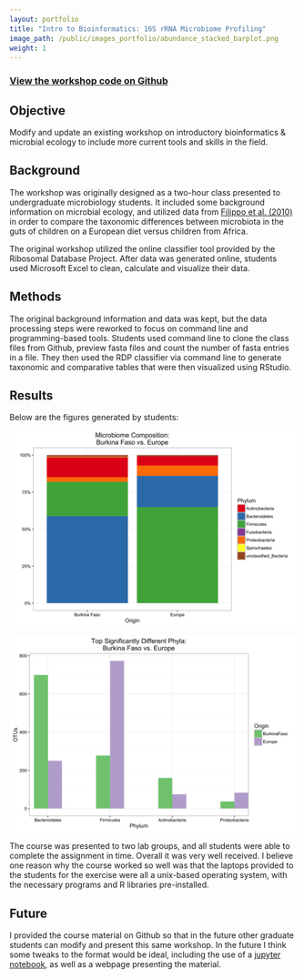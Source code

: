 ```yaml
---
layout: portfolio
title: "Intro to Bioinformatics: 16S rRNA Microbiome Profiling"
image_path: /public/images_portfolio/abundance_stacked_barplot.png
weight: 1
---
```


### [View the workshop code on Github](https://github.com/jmicrobe/BI331-taxonomy)


## Objective
Modify and update an existing workshop on introductory bioinformatics & microbial
ecology to include more current tools and skills in the field.

## Background
The workshop was originally designed as a two-hour class presented to undergraduate
microbiology students. It included some background information on microbial ecology,
and utilized data from [Filippo et al. (2010)](http://www.pnas.org/content/107/33/14691) in order to compare the taxonomic differences
between microbiota in the guts of children on a European diet versus children from Africa.

The original workshop utilized the online classifier tool provided by the
Ribosomal Database Project. After data was generated online, students used
Microsoft Excel to clean, calculate and visualize their data.

## Methods

The original background information and data was kept, but the data processing steps
were reworked to focus on command line and programming-based tools. Students used
command line to clone the class files from Github, preview fasta files and count
the number of fasta entries in a file. They then used the RDP classifier via command
line to generate taxonomic and comparative tables that were then visualized using
RStudio.

## Results
Below are the figures generated by students:

![](/public/images_portfolio/abundance_stacked_barplot.png "Microbiome Composition: Burkina Faso vs Europe")


![](/public/images_portfolio/significance_clustered_bar.png "Top Significantly Different Phyla: Burkina Faso vs Europe")


The course was presented to two lab groups, and all students were able to complete the assignment in time. Overall it was very well received. I believe one reason why the course worked so well was that the laptops provided to the students for the exercise were all a unix-based operating system, with the necessary programs and R libraries pre-installed.

## Future

I provided the course material on Github so that in the future other graduate students can modify and present this same workshop. In the future I think some tweaks to the format would be ideal, including the use of a [jupyter notebook](http://jupyter.org/), as well as a webpage presenting the material.
